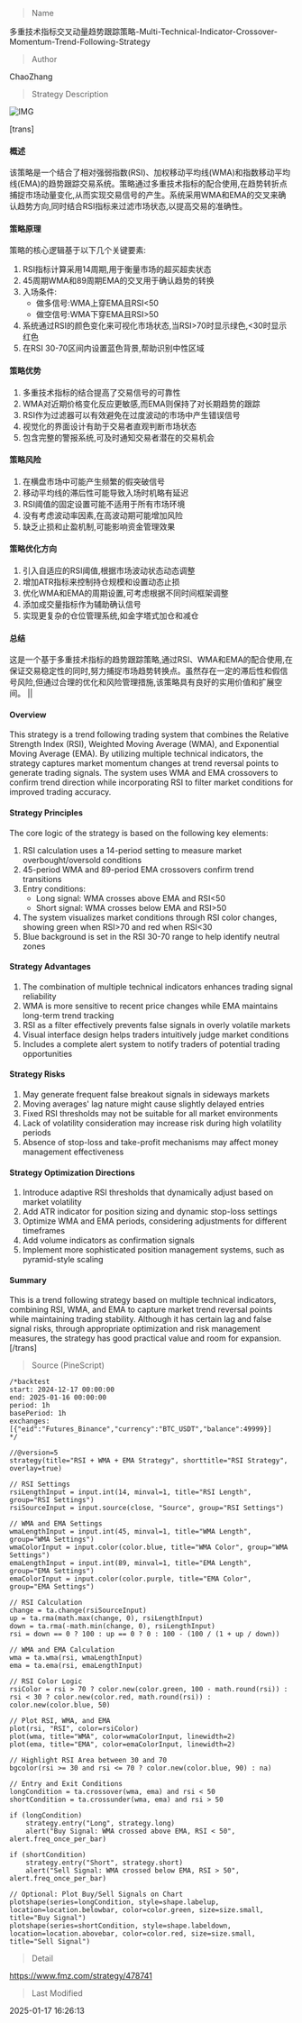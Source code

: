 
> Name

多重技术指标交叉动量趋势跟踪策略-Multi-Technical-Indicator-Crossover-Momentum-Trend-Following-Strategy

> Author

ChaoZhang

> Strategy Description

![IMG](https://www.fmz.com/upload/asset/1566240b5aebf282acc.png)

[trans]
#### 概述
该策略是一个结合了相对强弱指数(RSI)、加权移动平均线(WMA)和指数移动平均线(EMA)的趋势跟踪交易系统。策略通过多重技术指标的配合使用,在趋势转折点捕捉市场动量变化,从而实现交易信号的产生。系统采用WMA和EMA的交叉来确认趋势方向,同时结合RSI指标来过滤市场状态,以提高交易的准确性。

#### 策略原理
策略的核心逻辑基于以下几个关键要素:
1. RSI指标计算采用14周期,用于衡量市场的超买超卖状态
2. 45周期WMA和89周期EMA的交叉用于确认趋势的转换
3. 入场条件:
   - 做多信号:WMA上穿EMA且RSI<50
   - 做空信号:WMA下穿EMA且RSI>50
4. 系统通过RSI的颜色变化来可视化市场状态,当RSI>70时显示绿色,<30时显示红色
5. 在RSI 30-70区间内设置蓝色背景,帮助识别中性区域

#### 策略优势
1. 多重技术指标的结合提高了交易信号的可靠性
2. WMA对近期价格变化反应更敏感,而EMA则保持了对长期趋势的跟踪
3. RSI作为过滤器可以有效避免在过度波动的市场中产生错误信号
4. 视觉化的界面设计有助于交易者直观判断市场状态
5. 包含完整的警报系统,可及时通知交易者潜在的交易机会

#### 策略风险
1. 在横盘市场中可能产生频繁的假突破信号
2. 移动平均线的滞后性可能导致入场时机略有延迟
3. RSI阈值的固定设置可能不适用于所有市场环境
4. 没有考虑波动率因素,在高波动期可能增加风险
5. 缺乏止损和止盈机制,可能影响资金管理效果

#### 策略优化方向
1. 引入自适应的RSI阈值,根据市场波动状态动态调整
2. 增加ATR指标来控制持仓规模和设置动态止损
3. 优化WMA和EMA的周期设置,可考虑根据不同时间框架调整
4. 添加成交量指标作为辅助确认信号
5. 实现更复杂的仓位管理系统,如金字塔式加仓和减仓

#### 总结
这是一个基于多重技术指标的趋势跟踪策略,通过RSI、WMA和EMA的配合使用,在保证交易稳定性的同时,努力捕捉市场趋势转换点。虽然存在一定的滞后性和假信号风险,但通过合理的优化和风险管理措施,该策略具有良好的实用价值和扩展空间。 || 

#### Overview
This strategy is a trend following trading system that combines the Relative Strength Index (RSI), Weighted Moving Average (WMA), and Exponential Moving Average (EMA). By utilizing multiple technical indicators, the strategy captures market momentum changes at trend reversal points to generate trading signals. The system uses WMA and EMA crossovers to confirm trend direction while incorporating RSI to filter market conditions for improved trading accuracy.

#### Strategy Principles
The core logic of the strategy is based on the following key elements:
1. RSI calculation uses a 14-period setting to measure market overbought/oversold conditions
2. 45-period WMA and 89-period EMA crossovers confirm trend transitions
3. Entry conditions:
   - Long signal: WMA crosses above EMA and RSI<50
   - Short signal: WMA crosses below EMA and RSI>50
4. The system visualizes market conditions through RSI color changes, showing green when RSI>70 and red when RSI<30
5. Blue background is set in the RSI 30-70 range to help identify neutral zones

#### Strategy Advantages
1. The combination of multiple technical indicators enhances trading signal reliability
2. WMA is more sensitive to recent price changes while EMA maintains long-term trend tracking
3. RSI as a filter effectively prevents false signals in overly volatile markets
4. Visual interface design helps traders intuitively judge market conditions
5. Includes a complete alert system to notify traders of potential trading opportunities

#### Strategy Risks
1. May generate frequent false breakout signals in sideways markets
2. Moving averages' lag nature might cause slightly delayed entries
3. Fixed RSI thresholds may not be suitable for all market environments
4. Lack of volatility consideration may increase risk during high volatility periods
5. Absence of stop-loss and take-profit mechanisms may affect money management effectiveness

#### Strategy Optimization Directions
1. Introduce adaptive RSI thresholds that dynamically adjust based on market volatility
2. Add ATR indicator for position sizing and dynamic stop-loss settings
3. Optimize WMA and EMA periods, considering adjustments for different timeframes
4. Add volume indicators as confirmation signals
5. Implement more sophisticated position management systems, such as pyramid-style scaling

#### Summary
This is a trend following strategy based on multiple technical indicators, combining RSI, WMA, and EMA to capture market trend reversal points while maintaining trading stability. Although it has certain lag and false signal risks, through appropriate optimization and risk management measures, the strategy has good practical value and room for expansion.[/trans]



> Source (PineScript)

``` pinescript
/*backtest
start: 2024-12-17 00:00:00
end: 2025-01-16 00:00:00
period: 1h
basePeriod: 1h
exchanges: [{"eid":"Futures_Binance","currency":"BTC_USDT","balance":49999}]
*/

//@version=5
strategy(title="RSI + WMA + EMA Strategy", shorttitle="RSI Strategy", overlay=true)

// RSI Settings
rsiLengthInput = input.int(14, minval=1, title="RSI Length", group="RSI Settings")
rsiSourceInput = input.source(close, "Source", group="RSI Settings")

// WMA and EMA Settings
wmaLengthInput = input.int(45, minval=1, title="WMA Length", group="WMA Settings")
wmaColorInput = input.color(color.blue, title="WMA Color", group="WMA Settings")
emaLengthInput = input.int(89, minval=1, title="EMA Length", group="EMA Settings")
emaColorInput = input.color(color.purple, title="EMA Color", group="EMA Settings")

// RSI Calculation
change = ta.change(rsiSourceInput)
up = ta.rma(math.max(change, 0), rsiLengthInput)
down = ta.rma(-math.min(change, 0), rsiLengthInput)
rsi = down == 0 ? 100 : up == 0 ? 0 : 100 - (100 / (1 + up / down))

// WMA and EMA Calculation
wma = ta.wma(rsi, wmaLengthInput)
ema = ta.ema(rsi, emaLengthInput)

// RSI Color Logic
rsiColor = rsi > 70 ? color.new(color.green, 100 - math.round(rsi)) : rsi < 30 ? color.new(color.red, math.round(rsi)) : color.new(color.blue, 50)

// Plot RSI, WMA, and EMA
plot(rsi, "RSI", color=rsiColor)
plot(wma, title="WMA", color=wmaColorInput, linewidth=2)
plot(ema, title="EMA", color=emaColorInput, linewidth=2)

// Highlight RSI Area between 30 and 70
bgcolor(rsi >= 30 and rsi <= 70 ? color.new(color.blue, 90) : na)

// Entry and Exit Conditions
longCondition = ta.crossover(wma, ema) and rsi < 50
shortCondition = ta.crossunder(wma, ema) and rsi > 50

if (longCondition)
    strategy.entry("Long", strategy.long)
    alert("Buy Signal: WMA crossed above EMA, RSI < 50", alert.freq_once_per_bar)

if (shortCondition)
    strategy.entry("Short", strategy.short)
    alert("Sell Signal: WMA crossed below EMA, RSI > 50", alert.freq_once_per_bar)

// Optional: Plot Buy/Sell Signals on Chart
plotshape(series=longCondition, style=shape.labelup, location=location.belowbar, color=color.green, size=size.small, title="Buy Signal")
plotshape(series=shortCondition, style=shape.labeldown, location=location.abovebar, color=color.red, size=size.small, title="Sell Signal")

```

> Detail

https://www.fmz.com/strategy/478741

> Last Modified

2025-01-17 16:26:13

